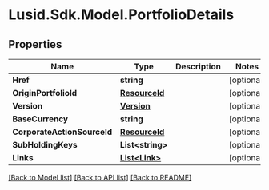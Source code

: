 
# Lusid.Sdk.Model.PortfolioDetails

## Properties

Name | Type | Description | Notes
------------ | ------------- | ------------- | -------------
**Href** | **string** |  | [optional] 
**OriginPortfolioId** | [**ResourceId**](ResourceId.md) |  | [optional] 
**Version** | [**Version**](Version.md) |  | [optional] 
**BaseCurrency** | **string** |  | [optional] 
**CorporateActionSourceId** | [**ResourceId**](ResourceId.md) |  | [optional] 
**SubHoldingKeys** | **List&lt;string&gt;** |  | [optional] 
**Links** | [**List&lt;Link&gt;**](Link.md) |  | [optional] 

[[Back to Model list]](../README.md#documentation-for-models)
[[Back to API list]](../README.md#documentation-for-api-endpoints)
[[Back to README]](../README.md)

